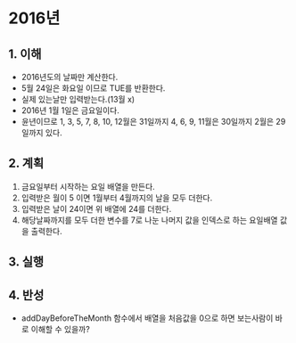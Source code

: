 # 2016년

## 1. 이해

- 2016년도의 날짜만 계산한다.
- 5월 24일은 화요일 이므로 TUE를 반환한다.
- 실제 있는날만 입력받는다.(13월 x)
- 2016년 1월 1일은 금요일이다.
- 윤년이므로 1, 3, 5, 7, 8, 10, 12월은 31일까지 4, 6, 9, 11월은 30일까지 2월은 29일까지 있다.

## 2. 계획

1. 금요일부터 시작하는 요일 배열을 만든다.
2. 입력받은 월이 5 이면 1월부터 4월까지의 날을 모두 더한다.
3. 입력받은 날이 24이면 위 배열에 24를 더한다.
4. 해당날짜까지를 모두 더한 변수를 7로 나눈 나머지 값을 인덱스로 하는 요일배열 값을 출력한다.

## 3. 실행

## 4. 반성

- addDayBeforeTheMonth 함수에서 배열을 처음값을 0으로 하면 보는사람이 바로 이해할 수 있을까?
